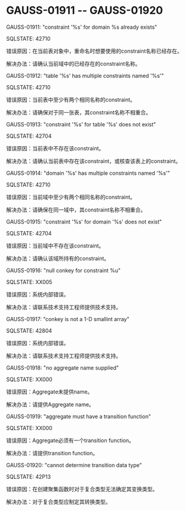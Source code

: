 # GAUSS-01911 -- GAUSS-01920<a name="ZH-CN_TOPIC_0302073622"></a>

GAUSS-01911: "constraint '%s' for domain %s already exists"

SQLSTATE: 42710

错误原因：在当前表对象中，重命名时想要使用的constraint名称已经存在。

解决办法：请确认当前域中的已经存在的constraint名称。

GAUSS-01912: "table '%s' has multiple constraints named '%s'"

SQLSTATE: 42710

错误原因：当前表中至少有两个相同名称的constraint。

解决办法：请确保对于同一张表，其constraint名称不相重合。

GAUSS-01913: "constraint '%s' for table '%s' does not exist"

SQLSTATE: 42704

错误原因：当前表中不存在该constraint。

解决办法：请确认当前表中存在该constraint，或核查该表上的constraint。

GAUSS-01914: "domain '%s' has multiple constraints named '%s'"

SQLSTATE: 42710

错误原因：当前域中至少有两个相同名称的constraint。

解决办法：请确保在同一域中，其constraint名称不相重合。

GAUSS-01915: "constraint '%s' for domain '%s' does not exist"

SQLSTATE: 42704

错误原因：当前域中不存在该constraint。

解决办法：请确认该域所持有的constraint。

GAUSS-01916: "null conkey for constraint %u"

SQLSTATE: XX005

错误原因：系统内部错误。

解决办法：请联系技术支持工程师提供技术支持。

GAUSS-01917: "conkey is not a 1-D smallint array"

SQLSTATE: 42804

错误原因：系统内部错误。

解决办法：请联系技术支持工程师提供技术支持。

GAUSS-01918: "no aggregate name supplied"

SQLSTATE: XX000

错误原因：Aggregate未提供name。

解决办法：请提供Aggregate name。

GAUSS-01919: "aggregate must have a transition function"

SQLSTATE: XX000

错误原因：Aggregate必须有一个transition function。

解决办法：请提供transition function。

GAUSS-01920: "cannot determine transition data type"

SQLSTATE: 42P13

错误原因：在创建聚集函数时对于复合类型无法确定其变换类型。

解决办法：对于复合类型应制定其转换类型。

